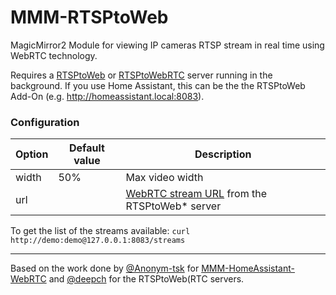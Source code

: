# MMM-RTSPtoWeb

MagicMirror2 Module for viewing IP cameras RTSP stream in real time using WebRTC technology.

Requires a [RTSPtoWeb](https://github.com/deepch/RTSPtoWeb) or [RTSPtoWebRTC](https://github.com/deepch/RTSPtoWebRTC) server running in the background. If you use Home Assistant, this can be the the RTSPtoWeb Add-On (e.g. http://homeassistant.local:8083).

### Configuration

| Option | Default value | Description |
| ------ | ------------- | ----------- |
| width | 50% | Max video width |
| url | | [WebRTC stream URL](https://github.com/deepch/RTSPtoWeb/blob/master/docs/api.md#webrtc) from the RTSPtoWeb* server |

To get the list of the streams available: `curl http://demo:demo@127.0.0.1:8083/streams`

---

Based on the work done by [@Anonym-tsk](https://github.com/Anonym-tsk/) for [MMM-HomeAssistant-WebRTC](https://github.com/Anonym-tsk/MMM-HomeAssistant-WebRTC) and [@deepch](https://github.com/deepch) for the RTSPtoWeb(RTC servers.
